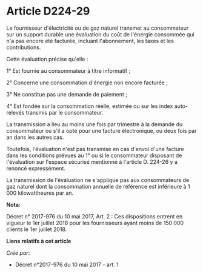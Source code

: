# Article D224-29

Le fournisseur d'électricité ou de gaz naturel transmet au consommateur sur un support durable une évaluation du coût de
l'énergie consommée qui n'a pas encore été facturée, incluant l'abonnement, les taxes et les contributions.

Cette évaluation précise qu'elle :

1° Est fournie au consommateur à titre informatif ;

2° Concerne une consommation d'énergie non encore facturée ;

3° Ne constitue pas une demande de paiement ;

4° Est fondée sur la consommation réelle, estimée ou sur les index auto-relevés transmis par le consommateur.

La transmission a lieu au moins une fois par trimestre à la demande du consommateur ou s'il a opté pour une facture
électronique, ou deux fois par an dans les autres cas.

Toutefois, l'évaluation n'est pas transmise en cas d'envoi d'une facture dans les conditions prévues au 1° ou si le
consommateur disposant de l'évaluation sur l'espace sécurisé mentionné à l'article D. 224-26 y a renoncé expressément.

La transmission de l'évaluation ne s'applique pas aux consommateurs de gaz naturel dont la consommation annuelle de référence
est inférieure à 1 000 kilowattheures par an.

**Nota:**

Décret n° 2017-976 du 10 mai 2017, Art. 2 : Ces dispositions entrent en vigueur le 1er juillet 2018 pour les fournisseurs
ayant moins de 150 000 clients le 1er juillet 2018.

**Liens relatifs à cet article**

_Créé par_:

  - Décret n°2017-976 du 10 mai 2017 - art. 1
